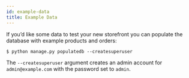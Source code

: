 ```yaml
---
id: example-data
title: Example Data
---
```


If you’d like some data to test your new storefront you can populate the database with example products and orders:

```console
$ python manage.py populatedb --createsuperuser
```

The `--createsuperuser` argument creates an admin account for `admin@example.com` with the password set to `admin`.
